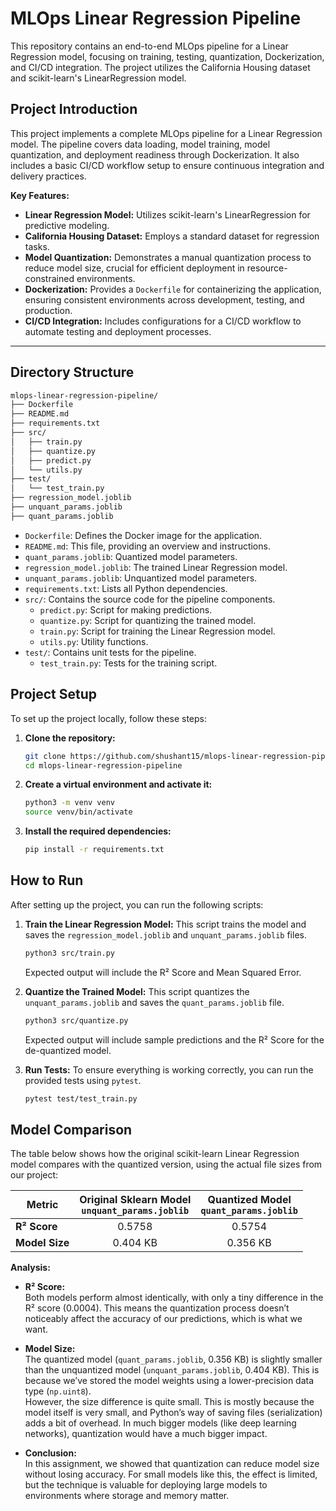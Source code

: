 # MLOps Linear Regression Pipeline

This repository contains an end-to-end MLOps pipeline for a Linear Regression model, focusing on training, testing, quantization, Dockerization, and CI/CD integration. The project utilizes the California Housing dataset and scikit-learn's LinearRegression model.




## Project Introduction

This project implements a complete MLOps pipeline for a Linear Regression model. The pipeline covers data loading, model training, model quantization, and deployment readiness through Dockerization. It also includes a basic CI/CD workflow setup to ensure continuous integration and delivery practices.

**Key Features:**
*   **Linear Regression Model:** Utilizes scikit-learn's LinearRegression for predictive modeling.
*   **California Housing Dataset:** Employs a standard dataset for regression tasks.
*   **Model Quantization:** Demonstrates a manual quantization process to reduce model size, crucial for efficient deployment in resource-constrained environments.
*   **Dockerization:** Provides a `Dockerfile` for containerizing the application, ensuring consistent environments across development, testing, and production.
*   **CI/CD Integration:** Includes configurations for a CI/CD workflow to automate testing and deployment processes.

---

## Directory Structure

```txt
mlops-linear-regression-pipeline/
├── Dockerfile
├── README.md
├── requirements.txt
├── src/
│   ├── train.py
│   ├── quantize.py
│   ├── predict.py
│   └── utils.py
├── test/
│   └── test_train.py
├── regression_model.joblib
├── unquant_params.joblib
├── quant_params.joblib

```

*   `Dockerfile`: Defines the Docker image for the application.
*   `README.md`: This file, providing an overview and instructions.
*   `quant_params.joblib`: Quantized model parameters.
*   `regression_model.joblib`: The trained Linear Regression model.
*   `unquant_params.joblib`: Unquantized model parameters.
*   `requirements.txt`: Lists all Python dependencies.
*   `src/`: Contains the source code for the pipeline components.
    *   `predict.py`: Script for making predictions.
    *   `quantize.py`: Script for quantizing the trained model.
    *   `train.py`: Script for training the Linear Regression model.
    *   `utils.py`: Utility functions.
*   `test/`: Contains unit tests for the pipeline.
    *   `test_train.py`: Tests for the training script.


## Project Setup

To set up the project locally, follow these steps:

1.  **Clone the repository:**
    ```bash
    git clone https://github.com/shushant15/mlops-linear-regression-pipeline.git
    cd mlops-linear-regression-pipeline
    ```

2.  **Create a virtual environment and activate it:**
    ```bash
    python3 -m venv venv
    source venv/bin/activate
    ```

3.  **Install the required dependencies:**
    ```bash
    pip install -r requirements.txt
    ```

## How to Run

After setting up the project, you can run the following scripts:

1.  **Train the Linear Regression Model:**
    This script trains the model and saves the `regression_model.joblib` and `unquant_params.joblib` files.
    ```bash
    python3 src/train.py
    ```
    Expected output will include the R² Score and Mean Squared Error.

2.  **Quantize the Trained Model:**
    This script quantizes the `unquant_params.joblib` and saves the `quant_params.joblib` file.
    ```bash
    python3 src/quantize.py
    ```
    Expected output will include sample predictions and the R² Score for the de-quantized model.

3.  **Run Tests:**
    To ensure everything is working correctly, you can run the provided tests using `pytest`.
    ```bash
    pytest test/test_train.py
    ```


## Model Comparison

The table below shows how the original scikit-learn Linear Regression model compares with the quantized version, using the actual file sizes from our project:

| Metric           | Original Sklearn Model<br>`unquant_params.joblib` | Quantized Model<br>`quant_params.joblib` |
|------------------|:-------------------------------------------------:|:----------------------------------------:|
| **R² Score**     | 0.5758                                            | 0.5754                                   |
| **Model Size**   | 0.404 KB                                          | 0.356 KB                                 |

**Analysis:**

- **R² Score:**  
  Both models perform almost identically, with only a tiny difference in the R² score (0.0004). This means the quantization process doesn’t noticeably affect the accuracy of our predictions, which is what we want.

- **Model Size:**  
  The quantized model (`quant_params.joblib`, 0.356 KB) is slightly smaller than the unquantized model (`unquant_params.joblib`, 0.404 KB). This is because we’ve stored the model weights using a lower-precision data type (`np.uint8`).  
  However, the size difference is quite small. This is mostly because the model itself is very small, and Python’s way of saving files (serialization) adds a bit of overhead. In much bigger models (like deep learning networks), quantization would have a much bigger impact.

- **Conclusion:**  
  In this assignment, we showed that quantization can reduce model size without losing accuracy. For small models like this, the effect is limited, but the technique is valuable for deploying large models to environments where storage and memory matter.